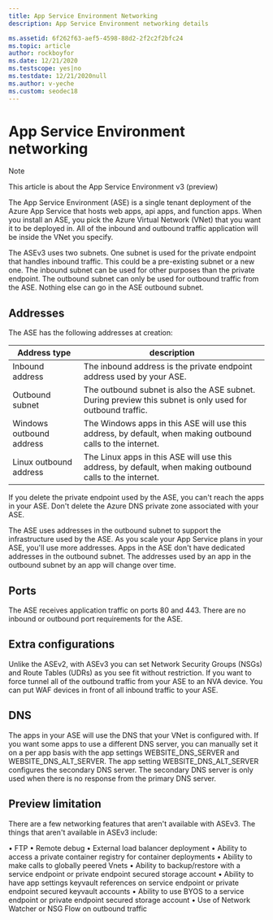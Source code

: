 ```yaml
---
title: App Service Environment Networking
description: App Service Environment networking details

ms.assetid: 6f262f63-aef5-4598-88d2-2f2c2f2bfc24
ms.topic: article
author: rockboyfor
ms.date: 12/21/2020
ms.testscope: yes|no
ms.testdate: 12/21/2020null
ms.author: v-yeche
ms.custom: seodec18
---
```


# App Service Environment networking

> [!NOTE]
> This article is about the App Service Environment v3 (preview)
> 

The App Service Environment (ASE) is a single tenant deployment of the Azure App Service that hosts web apps, api apps, and function apps. When you install an ASE, you pick the Azure Virtual Network (VNet) that you want it to be deployed in. All of the inbound and outbound traffic application will be inside the VNet you specify.  

The ASEv3 uses two subnets.  One subnet is used for the private endpoint that handles inbound traffic. This could be a pre-existing subnet or a new one.  The inbound subnet can be used for other purposes than the private endpoint. The outbound subnet can only be used for outbound traffic from the ASE. Nothing else can go in the ASE outbound subnet.

## Addresses 
The ASE has the following addresses at creation:

| Address type | description |
|--------------|-------------|
| Inbound address | The inbound address is the private endpoint address used by your ASE. |
| Outbound subnet | The outbound subnet is also the ASE subnet. During preview this subnet is only used for outbound traffic. |
| Windows outbound address | The Windows apps in this ASE will use this address, by default, when making outbound calls to the internet. |
| Linux outbound address | The Linux apps in this ASE will use this address, by default, when making outbound calls to the internet. |

If you delete the private endpoint used by the ASE, you can't reach the apps in your ASE. Don't delete the Azure DNS private zone associated with your ASE.  

The ASE uses addresses in the outbound subnet to support the infrastructure used by the ASE. As you scale your App Service plans in your ASE, you'll use more addresses. Apps in the ASE don't have dedicated addresses in the outbound subnet. The addresses used by an app in the outbound subnet by an app will change over time.

## Ports

The ASE receives application traffic on ports 80 and 443. There are no inbound or outbound port requirements for the ASE. 

## Extra configurations

Unlike the ASEv2, with ASEv3 you can set Network Security Groups (NSGs) and Route Tables (UDRs) as you see fit without restriction. If you want to force tunnel all of the outbound traffic from your ASE to an NVA device. You can put WAF devices in front of all inbound traffic to your ASE. 

## DNS

The apps in your ASE will use the DNS that your VNet is configured with. If you want some apps to use a different DNS server, you can manually set it on a per app basis with the app settings WEBSITE_DNS_SERVER and WEBSITE_DNS_ALT_SERVER. The app setting WEBSITE_DNS_ALT_SERVER configures the secondary DNS server. The secondary DNS server is only used when there is no response from the primary DNS server. 

## Preview limitation

There are a few networking features that aren't available with ASEv3. The things that aren't available in ASEv3 include:

• FTP
• Remote debug
• External load balancer deployment
• Ability to access a private container registry for container deployments
• Ability to make calls to globally peered Vnets 
• Ability to backup/restore with a service endpoint or private endpoint secured storage account
• Ability to have app settings keyvault references on service endpoint or private endpoint secured keyvault accounts
• Ability to use BYOS to a service endpoint or private endpoint secured storage account
• Use of Network Watcher or NSG Flow on outbound traffic
	
	




<!-- Update_Description: new article about networking -->
<!--NEW.date: 12/21/2020-->